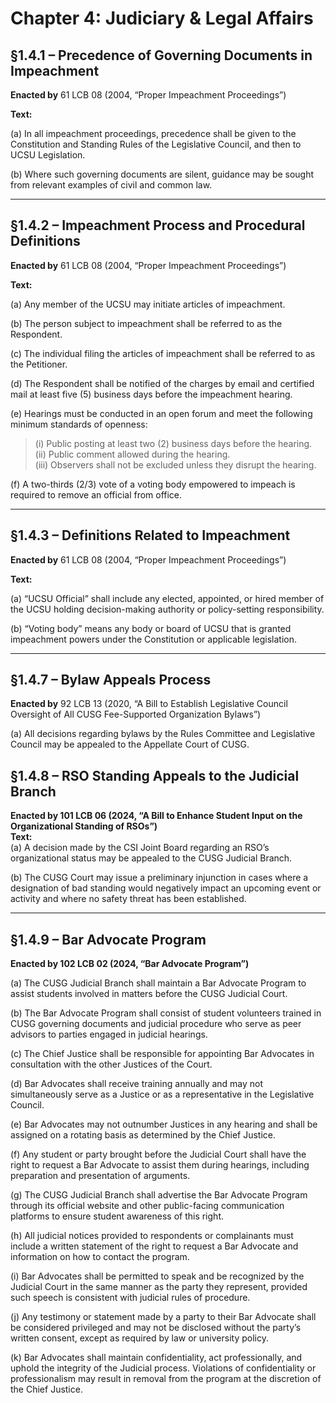 # Chapter 4: Judiciary & Legal Affairs

## §1.4.1 – Precedence of Governing Documents in Impeachment

**Enacted by** 61 LCB 08 (2004, “Proper Impeachment Proceedings”)

**Text:**

(a) In all impeachment proceedings, precedence shall be given to the Constitution and Standing Rules of the Legislative Council, and then to UCSU Legislation.

(b) Where such governing documents are silent, guidance may be sought from relevant examples of civil and common law.

---

## §1.4.2 – Impeachment Process and Procedural Definitions

**Enacted by** 61 LCB 08 (2004, “Proper Impeachment Proceedings”)

**Text:**

(a) Any member of the UCSU may initiate articles of impeachment.

(b) The person subject to impeachment shall be referred to as the Respondent.

(c) The individual filing the articles of impeachment shall be referred to as the Petitioner.

(d) The Respondent shall be notified of the charges by email and certified mail at least five (5) business days before the impeachment hearing.

(e) Hearings must be conducted in an open forum and meet the following minimum standards of openness:

> (i) Public posting at least two (2) business days before the hearing.  
> (ii) Public comment allowed during the hearing.  
> (iii) Observers shall not be excluded unless they disrupt the hearing.

(f) A two-thirds (2/3) vote of a voting body empowered to impeach is required to remove an official from office.

---

## §1.4.3 – Definitions Related to Impeachment

**Enacted by** 61 LCB 08 (2004, “Proper Impeachment Proceedings”)

**Text:**

(a) “UCSU Official” shall include any elected, appointed, or hired member of the UCSU holding decision-making authority or policy-setting responsibility.

(b) “Voting body” means any body or board of UCSU that is granted impeachment powers under the Constitution or applicable legislation.

---

## §1.4.7 – Bylaw Appeals Process  
**Enacted by** 92 LCB 13 (2020, “A Bill to Establish Legislative Council Oversight of All CUSG Fee-Supported Organization Bylaws”)

(a) All decisions regarding bylaws by the Rules Committee and Legislative Council may be appealed to the Appellate Court of CUSG.


## §1.4.8 – RSO Standing Appeals to the Judicial Branch  
**Enacted by 101 LCB 06 (2024, “A Bill to Enhance Student Input on the Organizational Standing of RSOs”)**  
**Text:**  
(a) A decision made by the CSI Joint Board regarding an RSO’s organizational status may be appealed to the CUSG Judicial Branch.

(b) The CUSG Court may issue a preliminary injunction in cases where a designation of bad standing would negatively impact an upcoming event or activity and where no safety threat has been established.

---

## §1.4.9 – Bar Advocate Program  
**Enacted by 102 LCB 02 (2024, “Bar Advocate Program”)**

(a) The CUSG Judicial Branch shall maintain a Bar Advocate Program to assist students involved in matters before the CUSG Judicial Court.

(b) The Bar Advocate Program shall consist of student volunteers trained in CUSG governing documents and judicial procedure who serve as peer advisors to parties engaged in judicial hearings.

(c) The Chief Justice shall be responsible for appointing Bar Advocates in consultation with the other Justices of the Court.

(d) Bar Advocates shall receive training annually and may not simultaneously serve as a Justice or as a representative in the Legislative Council.

(e) Bar Advocates may not outnumber Justices in any hearing and shall be assigned on a rotating basis as determined by the Chief Justice.

(f) Any student or party brought before the Judicial Court shall have the right to request a Bar Advocate to assist them during hearings, including preparation and presentation of arguments.

(g) The CUSG Judicial Branch shall advertise the Bar Advocate Program through its official website and other public-facing communication platforms to ensure student awareness of this right.

(h) All judicial notices provided to respondents or complainants must include a written statement of the right to request a Bar Advocate and information on how to contact the program.

(i) Bar Advocates shall be permitted to speak and be recognized by the Judicial Court in the same manner as the party they represent, provided such speech is consistent with judicial rules of procedure.

(j) Any testimony or statement made by a party to their Bar Advocate shall be considered privileged and may not be disclosed without the party’s written consent, except as required by law or university policy.

(k) Bar Advocates shall maintain confidentiality, act professionally, and uphold the integrity of the Judicial process. Violations of confidentiality or professionalism may result in removal from the program at the discretion of the Chief Justice.
